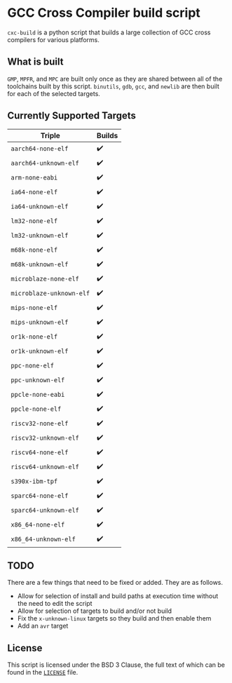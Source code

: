 # GCC Cross Compiler build script

`cxc-build` is a python script that builds a large collection of GCC cross compilers for various platforms.

## What is built

`GMP`, `MPFR`, and `MPC` are built only once as they are shared between all of the toolchains built by this script. `binutils`, `gdb`, `gcc`, and `newlib` are then built for each of the selected targets.

## Currently Supported Targets

| Triple                   | Builds             |
|--------------------------|--------------------|
| `aarch64-none-elf`       | :heavy_check_mark: |
| `aarch64-unknown-elf`    | :heavy_check_mark: |
| `arm-none-eabi`          | :heavy_check_mark: |
| `ia64-none-elf`          | :heavy_check_mark: |
| `ia64-unknown-elf`       | :heavy_check_mark: |
| `lm32-none-elf`          | :heavy_check_mark: |
| `lm32-unknown-elf`       | :heavy_check_mark: |
| `m68k-none-elf`          | :heavy_check_mark: |
| `m68k-unknown-elf`       | :heavy_check_mark: |
| `microblaze-none-elf`    | :heavy_check_mark: |
| `microblaze-unknown-elf` | :heavy_check_mark: |
| `mips-none-elf`          | :heavy_check_mark: |
| `mips-unknown-elf`       | :heavy_check_mark: |
| `or1k-none-elf`          | :heavy_check_mark: |
| `or1k-unknown-elf`       | :heavy_check_mark: |
| `ppc-none-elf`           | :heavy_check_mark: |
| `ppc-unknown-elf`        | :heavy_check_mark: |
| `ppcle-none-eabi`        | :heavy_check_mark: |
| `ppcle-none-elf`         | :heavy_check_mark: |
| `riscv32-none-elf`       | :heavy_check_mark: |
| `riscv32-unknown-elf`    | :heavy_check_mark: |
| `riscv64-none-elf`       | :heavy_check_mark: |
| `riscv64-unknown-elf`    | :heavy_check_mark: |
| `s390x-ibm-tpf`          | :heavy_check_mark: |
| `sparc64-none-elf`       | :heavy_check_mark: |
| `sparc64-unknown-elf`    | :heavy_check_mark: |
| `x86_64-none-elf`        | :heavy_check_mark: |
| `x86_64-unknown-elf`     | :heavy_check_mark: |

## TODO

There are a few things that need to be fixed or added. They are as follows.

 * Allow for selection of install and build paths at execution time without the need to edit the script
 * Allow for selection of targets to build and/or not build
 * Fix the `x-unknown-linux` targets so they build and then enable them
 * Add an `avr` target

## License

This script is licensed under the BSD 3 Clause, the full text of which can be found in the [`LICENSE`](./LICENSE) file.
